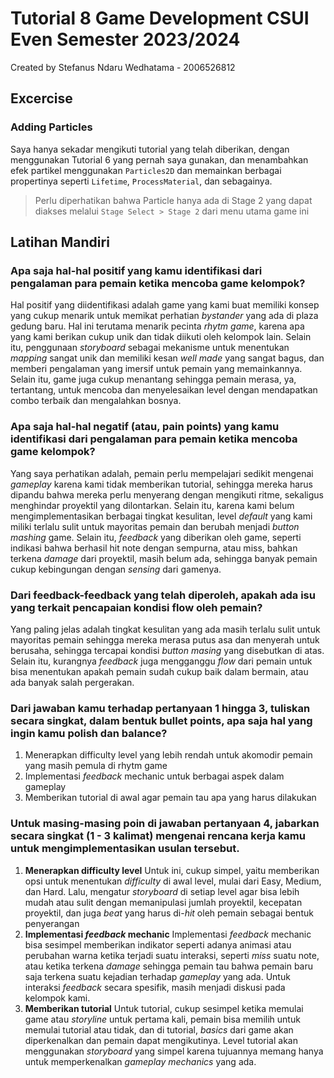 # Tutorial 8 Game Development CSUI Even Semester 2023/2024
Created by Stefanus Ndaru Wedhatama - 2006526812

## Excercise
### Adding Particles
Saya hanya sekadar mengikuti tutorial yang telah diberikan, dengan menggunakan Tutorial 6 yang pernah saya gunakan, dan menambahkan efek partikel menggunakan `Particles2D` dan memainkan berbagai propertinya seperti `Lifetime`, `ProcessMaterial`, dan sebagainya.

> Perlu diperhatikan bahwa Particle hanya ada di Stage 2 yang dapat diakses melalui `Stage Select > Stage 2` dari menu utama game ini


## Latihan Mandiri

### Apa saja hal-hal positif yang kamu identifikasi dari pengalaman para pemain ketika mencoba game kelompok?
Hal positif yang diidentifikasi adalah game yang kami buat memiliki konsep yang cukup menarik untuk memikat perhatian _bystander_ yang ada di plaza gedung baru. Hal ini terutama menarik pecinta _rhytm game_, karena apa yang kami berikan cukup unik dan tidak diikuti oleh kelompok lain. Selain itu, penggunaan _storyboard_ sebagai mekanisme untuk menentukan _mapping_ sangat unik dan memiliki kesan _well made_ yang sangat bagus, dan memberi pengalaman yang imersif untuk pemain yang memainkannya. Selain itu, game juga cukup menantang sehingga pemain merasa, ya, tertantang, untuk mencoba dan menyelesaikan level dengan mendapatkan combo terbaik dan mengalahkan bosnya.


### Apa saja hal-hal negatif (atau, pain points) yang kamu identifikasi dari pengalaman para pemain ketika mencoba game kelompok?
Yang saya perhatikan adalah, pemain perlu mempelajari sedikit mengenai _gameplay_ karena kami tidak memberikan tutorial, sehingga mereka harus dipandu bahwa mereka perlu menyerang dengan mengikuti ritme, sekaligus menghindar proyektil yang dilontarkan. Selain itu, karena kami belum mengimplementasikan berbagai tingkat kesulitan, level _default_ yang kami miliki terlalu sulit untuk mayoritas pemain dan berubah menjadi _button mashing_ game. Selain itu, _feedback_ yang diberikan oleh game, seperti indikasi bahwa berhasil hit note dengan sempurna, atau miss, bahkan terkena _damage_ dari proyektil, masih belum ada, sehingga banyak pemain cukup kebingungan dengan _sensing_ dari gamenya.


### Dari feedback-feedback yang telah diperoleh, apakah ada isu yang terkait pencapaian kondisi flow oleh pemain?
Yang paling jelas adalah tingkat kesulitan yang ada masih terlalu sulit untuk mayoritas pemain sehingga mereka merasa putus asa dan menyerah untuk berusaha, sehingga tercapai kondisi _button masing_ yang disebutkan di atas. Selain itu, kurangnya _feedback_ juga mengganggu _flow_ dari pemain untuk bisa menentukan apakah pemain sudah cukup baik dalam bermain, atau ada banyak salah pergerakan.

### Dari jawaban kamu terhadap pertanyaan 1 hingga 3, tuliskan secara singkat, dalam bentuk bullet points, apa saja hal yang ingin kamu polish dan balance?
1. Menerapkan difficulty level yang lebih rendah untuk akomodir pemain yang masih pemula di rhytm game
2. Implementasi _feedback_ mechanic untuk berbagai aspek dalam gameplay
3. Memberikan tutorial di awal agar pemain tau apa yang harus dilakukan

### Untuk masing-masing poin di jawaban pertanyaan 4, jabarkan secara singkat (1 - 3 kalimat) mengenai rencana kerja kamu untuk mengimplementasikan usulan tersebut.
1. **Menerapkan difficulty level**
Untuk ini, cukup simpel, yaitu memberikan opsi untuk menentukan _difficulty_ di awal level, mulai dari Easy, Medium, dan Hard. Lalu, mengatur _storyboard_ di setiap level agar bisa lebih mudah atau sulit dengan memanipulasi jumlah proyektil, kecepatan proyektil, dan juga _beat_ yang harus di-_hit_ oleh pemain sebagai bentuk penyerangan
2. **Implementasi _feedback_ mechanic**
Implementasi _feedback_ mechanic bisa sesimpel memberikan indikator seperti adanya animasi atau perubahan warna ketika terjadi suatu interaksi, seperti _miss_ suatu note, atau ketika terkena _damage_ sehingga pemain tau bahwa pemain baru saja terkena suatu kejadian terhadap _gameplay_ yang ada. Untuk interaksi _feedback_ secara spesifik, masih menjadi diskusi pada kelompok kami.
3. **Memberikan tutorial**
Untuk tutorial, cukup sesimpel ketika memulai game atau _storyline_ untuk pertama kali, pemain bisa memilih untuk memulai tutorial atau tidak, dan di tutorial, _basics_ dari game akan diperkenalkan dan pemain dapat mengikutinya. Level tutorial akan menggunakan _storyboard_ yang simpel karena tujuannya memang hanya untuk memperkenalkan _gameplay mechanics_ yang ada.
